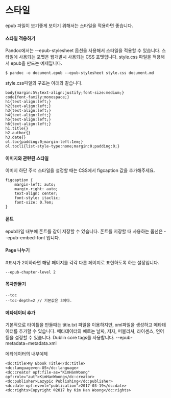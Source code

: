 # 스타일
epub 파일이 보기좋게 보이기 위해서는 스타일을 적용하면 좋습니다.

#### 스타일 적용하기
Pandoc에서는 --epub-stylesheet 옵션을 사용해서 스타일을 적용할 수 있습니다.
스타일에 사용되는 포멧은 웹개발시 사용되는 CSS 포멧입니다.
style.css 파일을 적용해서 epub을 만드는 예제입니다.

	$ pandoc -o document.epub --epub-stylesheet style.css document.md


style.css파일의 구조는 아래와 같습니다.

	body{margin:5%;text-align:justify;font-size:medium;}
	code{font-family:monospace;}
	h1{text-align:left;}
	h2{text-align:left;}
	h3{text-align:left;}
	h4{text-align:left;}
	h5{text-align:left;}
	h6{text-align:left;}
	h1.title{}
	h2.author{}
	h3.date{}
	ol.toc{padding:0;margin-left:1em;}
	ol.tocli{list-style-type:none;margin:0;padding:0;}

#### 이미지와 관련된 스타일
이미지 하단 주석 스타일을 설정할 때는 CSS에서 figcaption 값을 추가해주세요.

	figcaption {
		margin-left: auto;
		margin-right: auto;
		text-align: center;
		font-style: itaclic;
		font-size: 0.7em;
	}

#### 폰트
epub파일 내부에 폰트를 같이 저장할 수 있습니다.
폰트를 저장할 때 사용하는 옵션은 --epub-embed-font 입니다.


#### Page 나누기
\#표시가 2이하라면 해당 페이지를 각각 다른 페이지로 표현하도록 하는 설정입니다.
	
	--epub-chapter-level 2

#### 목차만들기

	--toc
	--toc-depth=2 // 기본값은 3이다.

#### 메타데이터 추가
기본적으로 타이틀을 만들때는 title.txt 파일을 이용하지만,
xml파일을 생성하고 메타데이터를 추가할 수 있습니다.
메타데이터의 예로는 날짜, 저자, 퍼블리셔, 라이센스, 언어등을 설정할 수 있습니다.
Dublin core tags를 사용합니다.
	--epub-metadata=metadata.xml

메타데이터의 내부예제

	<dc:title>My Ebook Title</dc:title> 
	<dc:language>en-US</dc:language> 
	<dc:creator opf:file-as="KimHanWoong" opf:role="aut">KimHanWoong</dc:creator> 
	<dc:publisher>Lazypic Publishing</dc:publisher>
	<dc:date opf:event="publication">2017-03-19</dc:date>
	<dc:rights>Copyright ©2017 by Kim Han Woong</dc:rights>
